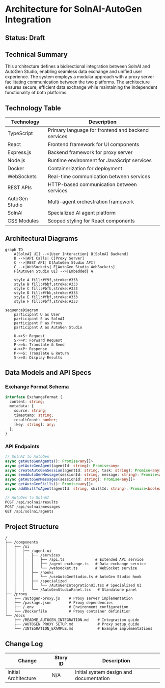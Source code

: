 # Architecture for SolnAI-AutoGen Integration

## Status: Draft

## Technical Summary

This architecture defines a bidirectional integration between SolnAI and AutoGen Studio, enabling seamless data exchange and unified user experience. The system employs a modular approach with a proxy server facilitating communication between the two platforms. The architecture ensures secure, efficient data exchange while maintaining the independent functionality of both platforms.

## Technology Table

| Technology | Description |
| ---------- | ----------- |
| TypeScript | Primary language for frontend and backend services |
| React | Frontend framework for UI components |
| Express.js | Backend framework for proxy server |
| Node.js | Runtime environment for JavaScript services |
| Docker | Containerization for deployment |
| WebSockets | Real-time communication between services |
| REST APIs | HTTP-based communication between services |
| AutoGen Studio | Multi-agent orchestration framework |
| SolnAI | Specialized AI agent platform |
| CSS Modules | Scoped styling for React components |

## Architectural Diagrams

```mermaid
graph TD
    A[SolnAI UI] -->|User Interaction| B[SolnAI Backend]
    B -->|API Calls| C[Proxy Server]
    C -->|REST API| D[AutoGen Studio API]
    C -->|WebSockets| E[AutoGen Studio WebSockets]
    F[AutoGen Studio UI] -->|Embedded| A
    
    style A fill:#f9f,stroke:#333
    style B fill:#bbf,stroke:#333
    style C fill:#bfb,stroke:#333
    style D fill:#fbb,stroke:#333
    style E fill:#fbf,stroke:#333
    style F fill:#bff,stroke:#333
```

```mermaid
sequenceDiagram
    participant U as User
    participant S as SolnAI
    participant P as Proxy
    participant A as AutoGen Studio
    
    U->>S: Request
    S->>P: Forward Request
    P->>A: Translate & Send
    A->>P: Response
    P->>S: Translate & Return
    S->>U: Display Results
```

## Data Models and API Specs

### Exchange Format Schema

```typescript
interface ExchangeFormat {
  content: string;
  metadata: {
    source: string;
    timestamp: string;
    resultCount: number;
    [key: string]: any;
  };
}
```

### API Endpoints

```typescript
// SolnAI to AutoGen
async getAutoGenAgents(): Promise<any[]>
async getAutoGenAgent(agentId: string): Promise<any>
async createAutoGenSession(agentId: string, task: string): Promise<any>
async sendAutoGenMessage(sessionId: string, message: string): Promise<any>
async getAutoGenMessages(sessionId: string): Promise<any[]>
async getAutoGenSkills(): Promise<any[]>
async addSkillToAgent(agentId: string, skillId: string): Promise<boolean>

// AutoGen to SolnAI
POST /api/solnai/results
POST /api/solnai/messages
GET /api/solnai/agents
```

## Project Structure

```
/
├── /components
│   ├── /ui
│   │   ├── /agent-ui
│   │   │   ├── /services
│   │   │   │   ├── /api.ts              # Extended API service
│   │   │   │   ├── /agent-exchange.ts   # Data exchange service
│   │   │   │   └── /websocket.ts        # WebSocket service
│   │   │   ├── /hooks
│   │   │   │   └── /useAutoGenStudio.ts # AutoGen Studio hook
│   │   │   ├── /specialized
│   │   │   │   └── /AutoGenIntegrationUI.tsx # Specialized UI
│   │   │   └── /AutoGenStudioPanel.tsx   # Standalone panel
├── /proxy
│   ├── /autogen-proxy.js    # Proxy server implementation
│   ├── /package.json        # Proxy dependencies
│   ├── /.env                # Environment configuration
│   └── /Dockerfile          # Proxy container definition
└── /docs
    ├── /README_AUTOGEN_INTEGRATION.md    # Integration guide
    ├── /AUTOGEN_PROXY_SETUP.md           # Proxy setup guide
    └── /INTEGRATION_EXAMPLE.md           # Example implementations
```

## Change Log

| Change | Story ID | Description |
| ------ | -------- | ----------- |
| Initial Architecture | N/A | Initial system design and documentation |

